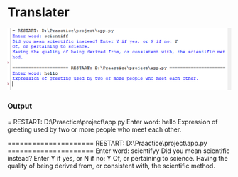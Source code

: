 # Translater
![Screenshot](https://github.com/neerajrp1999/translater/blob/main/Screenshot.PNG)


### Output

= RESTART: D:\Praactice\project\app.py
Enter word: hello
Expression of greeting used by two or more people who meet each other.

===================== RESTART: D:\Praactice\project\app.py =====================
Enter word: scientifyy
Did you mean scientific instead? Enter Y if yes, or N if no: Y
Of, or pertaining to science.
Having the quality of being derived from, or consistent with, the scientific method.
